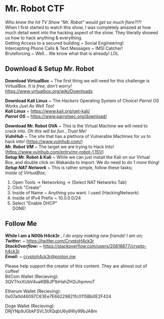 # Mr. Robot CTF  
*Who knew the hit TV Show "Mr. Robot" would get so much flare?!?!*  
When I first started to watch this show, I was completely amazed at how much detail went into the hacking aspect of the show. They literally showed us how to hack anything & everything.  
Getting Access to a secured building ~ Social Engineering!  
Intercepting Phone Calls & Text Messages ~ IMSI Catcher!  
Bruteforcing ~ Well... We know what that is already! LOL  
  
## Download & Setup Mr. Robot  
**Download VirtualBox** ~ The first thing we will need for this challenge is VirtualBox. *It is free, don't worry!*  
https://www.virtualbox.org/wiki/Downloads  
  
**Download Kali Linux** ~ The *Hackers* Operating System of Choice! *Parrot OS Works Just As Well Too!*  
***Kali Linux*** ~ https://www.kali.org/get-kali/  
***Parrot OS*** ~ https://www.parrotsec.org/download/  
  
**Download Mr. Robot OVA** ~ This is the Virtual Machine we will need to crack into. *Oh this will be fun...Trust Me!*  
***VulnHub*** ~ The site that has a plethora of Vulnerable Machines for us to hack into! (https://www.vulnhub.com/)  
***Mr. Robot VM*** ~ The target we are trying to Hack Into! (https://www.vulnhub.com/entry/mr-robot-1,151/)  
**Setup Mr. Robot & Kali** ~ While we can just install the Kali on our Virtual Box, and double click on Wakanda to import. We do need to do 1 more thing!  
***Setup NAT Network*** ~ This is rather simple, follow these tasks;  
*Inside of VirtualBox;*  
1) Open Tools -> Networking -> (Select NAT Networks Tab)  
2) Click "Create"  
3) Inside of Name ~ Anything you want. I used (HackingNetwork)  
4) Inside of IPv4 Prefix ~ 10.0.0.0/24  
5) Select "Enable DHCP"  
DONE!  
  
## Follow Me  
**While I am a N00b H4ck3r** *, I do enjoy making new friends! I am on;*  
***Twitter:*** ~ https://twitter.com/CryptoH4ck3r  
***StackOverflow:*** ~ https://stackoverflow.com/users/20818877/crypto-h4ck3r  
***Email:*** ~ cryptoh4ck3r@proton.me   
  
Please help support the creator of this content. They are almost out of coffee!  
BitCoin Wallet (Recieving):  
3QVThxXUbV4uaKBBJP1bHahZH2iJhpmncT  
  
Etherum Wallet (Recieving):  
0x07a0d46097C63Ee7E66229821fc0115Bb0E2F424  
  
Doge Wallet (Recieving):  
DRjYNp9JGbkFSVL5tXQqbU6y8Wy99bJA8m  
